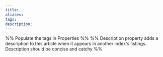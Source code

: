 ```yaml
---
title:
aliases:
tags:
description:
---
```


%% Populate the tags in Properties %%
%% Description property adds a description to this article when it appears in another index's listings. Description should be concise and catchy %%